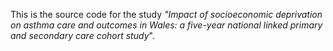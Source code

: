 This is the source code for the study _"Impact of socioeconomic deprivation on asthma care and outcomes in Wales: a five-year national linked primary and secondary care cohort study_".
